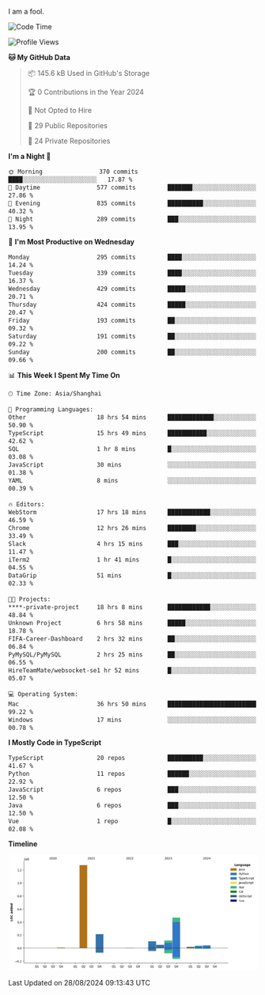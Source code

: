 I am a fool.

<!--START_SECTION:waka-->
![Code Time](http://img.shields.io/badge/Code%20Time-1%2C735%20hrs%2055%20mins-blue)

![Profile Views](http://img.shields.io/badge/Profile%20Views-3-blue)

**🐱 My GitHub Data** 

> 📦 145.6 kB Used in GitHub's Storage 
 > 
> 🏆 0 Contributions in the Year 2024
 > 
> 🚫 Not Opted to Hire
 > 
> 📜 29 Public Repositories 
 > 
> 🔑 24 Private Repositories 
 > 
**I'm a Night 🦉** 

```text
🌞 Morning                370 commits         ████░░░░░░░░░░░░░░░░░░░░░   17.87 % 
🌆 Daytime                577 commits         ███████░░░░░░░░░░░░░░░░░░   27.86 % 
🌃 Evening                835 commits         ██████████░░░░░░░░░░░░░░░   40.32 % 
🌙 Night                  289 commits         ███░░░░░░░░░░░░░░░░░░░░░░   13.95 % 
```
📅 **I'm Most Productive on Wednesday** 

```text
Monday                   295 commits         ████░░░░░░░░░░░░░░░░░░░░░   14.24 % 
Tuesday                  339 commits         ████░░░░░░░░░░░░░░░░░░░░░   16.37 % 
Wednesday                429 commits         █████░░░░░░░░░░░░░░░░░░░░   20.71 % 
Thursday                 424 commits         █████░░░░░░░░░░░░░░░░░░░░   20.47 % 
Friday                   193 commits         ██░░░░░░░░░░░░░░░░░░░░░░░   09.32 % 
Saturday                 191 commits         ██░░░░░░░░░░░░░░░░░░░░░░░   09.22 % 
Sunday                   200 commits         ██░░░░░░░░░░░░░░░░░░░░░░░   09.66 % 
```


📊 **This Week I Spent My Time On** 

```text
🕑︎ Time Zone: Asia/Shanghai

💬 Programming Languages: 
Other                    18 hrs 54 mins      █████████████░░░░░░░░░░░░   50.90 % 
TypeScript               15 hrs 49 mins      ███████████░░░░░░░░░░░░░░   42.62 % 
SQL                      1 hr 8 mins         █░░░░░░░░░░░░░░░░░░░░░░░░   03.08 % 
JavaScript               30 mins             ░░░░░░░░░░░░░░░░░░░░░░░░░   01.38 % 
YAML                     8 mins              ░░░░░░░░░░░░░░░░░░░░░░░░░   00.39 % 

🔥 Editors: 
WebStorm                 17 hrs 18 mins      ████████████░░░░░░░░░░░░░   46.59 % 
Chrome                   12 hrs 26 mins      ████████░░░░░░░░░░░░░░░░░   33.49 % 
Slack                    4 hrs 15 mins       ███░░░░░░░░░░░░░░░░░░░░░░   11.47 % 
iTerm2                   1 hr 41 mins        █░░░░░░░░░░░░░░░░░░░░░░░░   04.55 % 
DataGrip                 51 mins             █░░░░░░░░░░░░░░░░░░░░░░░░   02.33 % 

🐱‍💻 Projects: 
****-private-project     18 hrs 8 mins       ████████████░░░░░░░░░░░░░   48.84 % 
Unknown Project          6 hrs 58 mins       █████░░░░░░░░░░░░░░░░░░░░   18.78 % 
FIFA-Career-Dashboard    2 hrs 32 mins       ██░░░░░░░░░░░░░░░░░░░░░░░   06.84 % 
PyMySQL/PyMySQL          2 hrs 25 mins       ██░░░░░░░░░░░░░░░░░░░░░░░   06.55 % 
HireTeamMate/websocket-se1 hr 52 mins        █░░░░░░░░░░░░░░░░░░░░░░░░   05.07 % 

💻 Operating System: 
Mac                      36 hrs 50 mins      █████████████████████████   99.22 % 
Windows                  17 mins             ░░░░░░░░░░░░░░░░░░░░░░░░░   00.78 % 
```

**I Mostly Code in TypeScript** 

```text
TypeScript               20 repos            ██████████░░░░░░░░░░░░░░░   41.67 % 
Python                   11 repos            ██████░░░░░░░░░░░░░░░░░░░   22.92 % 
JavaScript               6 repos             ███░░░░░░░░░░░░░░░░░░░░░░   12.50 % 
Java                     6 repos             ███░░░░░░░░░░░░░░░░░░░░░░   12.50 % 
Vue                      1 repo              █░░░░░░░░░░░░░░░░░░░░░░░░   02.08 % 
```



**Timeline**

![Lines of Code chart](https://raw.githubusercontent.com/VeejaLiu/VeejaLiu/master/assets/bar_graph.png)


 Last Updated on 28/08/2024 09:13:43 UTC
<!--END_SECTION:waka-->

